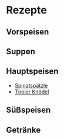 # Rezepte

## Vorspeisen

## Suppen

## Hauptspeisen

- [Spinatspätzle](./hauptspeisen/spinatspätzle.md)
- [Tiroler Knödel](./hauptspeisen/tiroler_knödel.md)

## Süßspeisen

## Getränke
